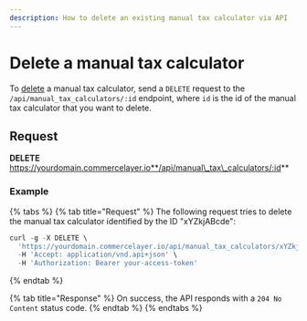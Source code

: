 ```yaml
---
description: How to delete an existing manual tax calculator via API
---
```


# Delete a manual tax calculator

To [delete](https://docs.commercelayer.io/developers/deleting-resources) a manual tax calculator, send a `DELETE` request to the `/api/manual_tax_calculators/:id` endpoint, where `id` is the id of the manual tax calculator that you want to delete.

## Request

**DELETE** https://yourdomain.commercelayer.io**/api/manual\_tax\_calculators/:id**

### Example

{% tabs %}
{% tab title="Request" %}
The following request tries to delete the manual tax calculator identified by the ID "xYZkjABcde":

```javascript
curl -g -X DELETE \
  'https://yourdomain.commercelayer.io/api/manual_tax_calculators/xYZkjABcde' \
  -H 'Accept: application/vnd.api+json' \
  -H 'Authorization: Bearer your-access-token'
```
{% endtab %}

{% tab title="Response" %}
On success, the API responds with a `204 No Content` status code.
{% endtab %}
{% endtabs %}
